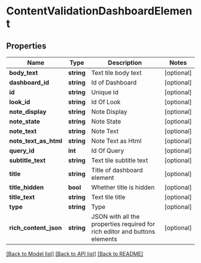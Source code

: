 # ContentValidationDashboardElement

## Properties
Name | Type | Description | Notes
------------ | ------------- | ------------- | -------------
**body_text** | **string** | Text tile body text | [optional] 
**dashboard_id** | **string** | Id of Dashboard | [optional] 
**id** | **string** | Unique Id | [optional] 
**look_id** | **string** | Id Of Look | [optional] 
**note_display** | **string** | Note Display | [optional] 
**note_state** | **string** | Note State | [optional] 
**note_text** | **string** | Note Text | [optional] 
**note_text_as_html** | **string** | Note Text as Html | [optional] 
**query_id** | **int** | Id Of Query | [optional] 
**subtitle_text** | **string** | Text tile subtitle text | [optional] 
**title** | **string** | Title of dashboard element | [optional] 
**title_hidden** | **bool** | Whether title is hidden | [optional] 
**title_text** | **string** | Text tile title | [optional] 
**type** | **string** | Type | [optional] 
**rich_content_json** | **string** | JSON with all the properties required for rich editor and buttons elements | [optional] 

[[Back to Model list]](../README.md#documentation-for-models) [[Back to API list]](../README.md#documentation-for-api-endpoints) [[Back to README]](../README.md)


